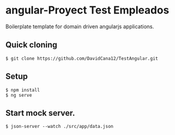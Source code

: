 angular-Proyect Test Empleados
========================

Boilerplate template for domain driven angularjs applications.

## Quick cloning

```
$ git clone https://github.com/DavidCana12/TestAngular.git
```

## Setup

```
$ npm install
$ ng serve
```

## Start mock server.

```
$ json-server --watch ./src/app/data.json
```

